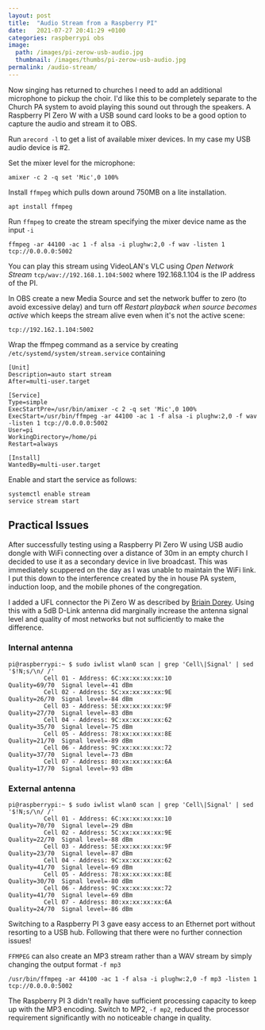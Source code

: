 ```yaml
---
layout: post
title:  "Audio Stream from a Raspberry PI"
date:   2021-07-27 20:41:29 +0100
categories: raspberrypi obs
image:
  path: /images/pi-zerow-usb-audio.jpg
  thumbnail: /images/thumbs/pi-zerow-usb-audio.jpg
permalink: /audio-stream/
---
```

Now singing has returned to churches I need to add an additional microphone to pickup the choir.  I'd like this to be completely separate to the Church PA system to avoid playing this sound out through the speakers.  A Raspberry PI Zero W with a USB sound card looks to be a good option to capture the audio and stream it to OBS.

Run `arecord -l` to get a list of available mixer devices.  In my case my USB audio device is #2.

Set the mixer level for the microphone:

    amixer -c 2 -q set 'Mic',0 100%

Install `ffmpeg` which pulls down around 750MB on a lite installation.

    apt install ffmpeg

Run `ffmpeg` to create the stream specifying the mixer device name as the input `-i`

    ffmpeg -ar 44100 -ac 1 -f alsa -i plughw:2,0 -f wav -listen 1 tcp://0.0.0.0:5002

You can play this stream using VideoLAN's VLC using *Open Network Stream* `tcp/wav://192.168.1.104:5002` where 192.168.1.104 is the IP address of the PI.

In OBS create a new Media Source and set the network buffer to zero (to avoid excessive delay) and turn off *Restart playback when source becomes active* which keeps the stream alive even when it's not the active scene:

    tcp://192.162.1.104:5002

Wrap the ffmpeg command as a service by creating `/etc/systemd/system/stream.service` containing

    [Unit]
    Description=auto start stream
    After=multi-user.target

    [Service]
    Type=simple
    ExecStartPre=/usr/bin/amixer -c 2 -q set 'Mic',0 100%
    ExecStart=/usr/bin/ffmpeg -ar 44100 -ac 1 -f alsa -i plughw:2,0 -f wav -listen 1 tcp://0.0.0.0:5002
    User=pi
    WorkingDirectory=/home/pi
    Restart=always

    [Install]
    WantedBy=multi-user.target

Enable and start the service as follows:

    systemctl enable stream
    service stream start

## Practical Issues

After successfully testing using a Raspberry PI Zero W using USB audio dongle with WiFi connecting over a distance of 30m in an empty church I decided to use it as a secondary device in live broadcast.  This was immediately scuppered on the day as I was unable to maintain the WiFi link.  I put this down to the interference created by the in house PA system,  induction loop, and the mobile phones of the congregation.

I added a UFL connector the Pi Zero W as described by [Briain Dorey](https://www.briandorey.com/post/raspberry-pi-zero-w-external-antenna-mod).  Using this with a 5dB D-Link antenna did marginally increase the antenna signal level and quality of most networks but not sufficiently to make the difference.

### Internal antenna

    pi@raspberrypi:~ $ sudo iwlist wlan0 scan | grep 'Cell\|Signal' | sed '$!N;s/\n/ /'
              Cell 01 - Address: 6C:xx:xx:xx:xx:10                     Quality=69/70  Signal level=-41 dBm  
              Cell 02 - Address: 5C:xx:xx:xx:xx:9E                     Quality=26/70  Signal level=-84 dBm  
              Cell 03 - Address: 5E:xx:xx:xx:xx:9F                     Quality=27/70  Signal level=-83 dBm  
              Cell 04 - Address: 9C:xx:xx:xx:xx:62                     Quality=35/70  Signal level=-75 dBm  
              Cell 05 - Address: 78:xx:xx:xx:xx:8E                     Quality=21/70  Signal level=-89 dBm  
              Cell 06 - Address: 9C:xx:xx:xx:xx:72                     Quality=37/70  Signal level=-73 dBm  
              Cell 07 - Address: 80:xx:xx:xx:xx:6A                     Quality=17/70  Signal level=-93 dBm  

### External antenna

    pi@raspberrypi:~ $ sudo iwlist wlan0 scan | grep 'Cell\|Signal' | sed '$!N;s/\n/ /'
              Cell 01 - Address: 6C:xx:xx:xx:xx:10                     Quality=70/70  Signal level=-29 dBm  
              Cell 02 - Address: 5C:xx:xx:xx:xx:9E                     Quality=22/70  Signal level=-88 dBm  
              Cell 03 - Address: 5E:xx:xx:xx:xx:9F                     Quality=23/70  Signal level=-87 dBm  
              Cell 04 - Address: 9C:xx:xx:xx:xx:62                     Quality=41/70  Signal level=-69 dBm  
              Cell 05 - Address: 78:xx:xx:xx:xx:8E                     Quality=30/70  Signal level=-80 dBm  
              Cell 06 - Address: 9C:xx:xx:xx:xx:72                     Quality=41/70  Signal level=-69 dBm  
              Cell 07 - Address: 80:xx:xx:xx:xx:6A                     Quality=24/70  Signal level=-86 dBm  

Switching to a Raspberry PI 3 gave easy access to an Ethernet port without resorting to a USB hub.  Following that there were no further connection issues!

`FFMPEG` can also create an MP3 stream rather than a WAV stream by simply changing the output format `-f mp3`

    /usr/bin/ffmpeg -ar 44100 -ac 1 -f alsa -i plughw:2,0 -f mp3 -listen 1 tcp://0.0.0.0:5002

The Raspberry PI 3 didn't really have sufficient processing capacity to keep up with the MP3 encoding.  Switch to MP2, `-f mp2`, reduced the processor requirement significantly with no noticeable change in quality.
